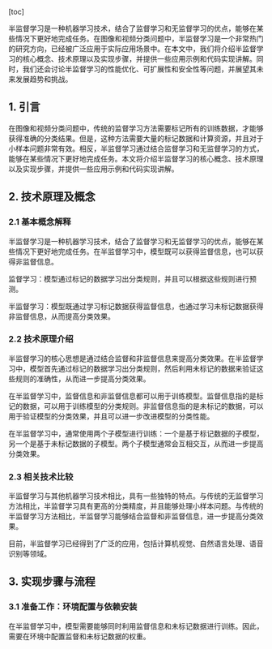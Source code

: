 
[toc]                    
                
                
半监督学习是一种机器学习技术，结合了监督学习和无监督学习的优点，能够在某些情况下更好地完成任务。在图像和视频分类问题中，半监督学习是一个非常热门的研究方向，已经被广泛应用于实际应用场景中。在本文中，我们将介绍半监督学习的核心概念、技术原理以及实现步骤，并提供一些应用示例和代码实现讲解。同时，我们还会讨论半监督学习的性能优化、可扩展性和安全性等问题，并展望其未来发展趋势和挑战。

## 1. 引言

在图像和视频分类问题中，传统的监督学习方法需要标记所有的训练数据，才能够获得准确的分类结果。但是，这种方法需要大量的标记数据和计算资源，并且对于小样本问题非常有效。相反，半监督学习通过结合监督学习和无监督学习的方式，能够在某些情况下更好地完成任务。本文将介绍半监督学习的核心概念、技术原理以及实现步骤，并提供一些应用示例和代码实现讲解。

## 2. 技术原理及概念

### 2.1 基本概念解释

半监督学习是一种机器学习技术，结合了监督学习和无监督学习的优点，能够在某些情况下更好地完成任务。在半监督学习中，模型既可以获得监督信息，也可以获得非监督信息。

监督学习：模型通过标记的数据学习出分类规则，并且可以根据这些规则进行预测。

半监督学习：模型既通过学习标记数据获得监督信息，也通过学习未标记数据获得非监督信息，从而提高分类效果。

### 2.2 技术原理介绍

半监督学习的核心思想是通过结合监督和非监督信息来提高分类效果。在半监督学习中，模型首先通过标记的数据学习出分类规则，然后利用未标记的数据来验证这些规则的准确性，从而进一步提高分类效果。

在半监督学习中，监督信息和非监督信息都可以用于训练模型。监督信息指的是标记的数据，可以用于训练模型的分类规则。非监督信息指的是未标记的数据，可以用于验证模型的分类效果，并且可以进一步改进模型的分类性能。

在半监督学习中，通常使用两个子模型进行训练：一个是基于标记数据的子模型，另一个是基于未标记数据的子模型。两个子模型通常会互相交互，从而进一步提高分类效果。

### 2.3 相关技术比较

半监督学习与其他机器学习技术相比，具有一些独特的特点。与传统的无监督学习方法相比，半监督学习具有更高的分类精度，并且能够处理小样本问题。与传统的半监督学习方法相比，半监督学习能够结合监督和非监督信息，进一步提高分类效果。

目前，半监督学习已经得到了广泛的应用，包括计算机视觉、自然语言处理、语音识别等领域。

## 3. 实现步骤与流程

### 3.1 准备工作：环境配置与依赖安装

在半监督学习中，模型需要能够同时利用监督信息和未标记数据进行训练。因此，需要在环境中配置监督和未标记数据的权重。

